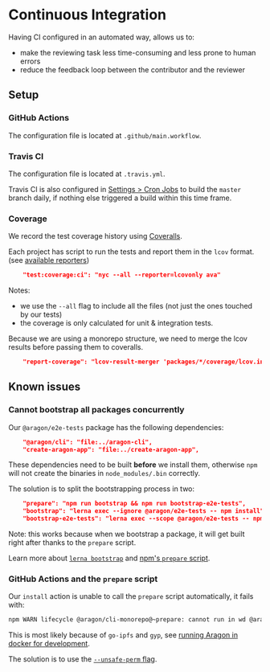 # Continuous Integration

Having CI configured in an automated way, allows us to:

- make the reviewing task less time-consuming and less prone to human errors
- reduce the feedback loop between the contributor and the reviewer

## Setup

### GitHub Actions

The configuration file is located at `.github/main.workflow`.

### Travis CI

The configuration file is located at `.travis.yml`.

Travis CI is also configured in [Settings > Cron Jobs][travis-ci-settings] to build the `master`
branch daily, if nothing else triggered a build within this time frame.

### Coverage

We record the test coverage history using [Coveralls](https://coveralls.io).

Each project has script to run the tests and report them in the `lcov` format.
(see [available reporters](https://istanbul.js.org/docs/advanced/alternative-reporters/))

```json
    "test:coverage:ci": "nyc --all --reporter=lcovonly ava"
```

Notes:

- we use the `--all` flag to include all the files (not just the ones touched by our tests)  
- the coverage is only calculated for unit & integration tests.

Because we are using a monorepo structure, we need to merge the lcov results before passing them to
coveralls.

```json
    "report-coverage": "lcov-result-merger 'packages/*/coverage/lcov.info' | coveralls",
```

## Known issues

### Cannot bootstrap all packages concurrently

Our `@aragon/e2e-tests` package has the following dependencies:

```json
    "@aragon/cli": "file:../aragon-cli",
    "create-aragon-app": "file:../create-aragon-app",
```

These dependencies need to be built **before** we install them, otherwise `npm` will not create
the binaries in `node_modules/.bin` correctly.

The solution is to split the bootstrapping process in two:

```json
    "prepare": "npm run bootstrap && npm run bootstrap-e2e-tests",
    "bootstrap": "lerna exec --ignore @aragon/e2e-tests -- npm install",
    "bootstrap-e2e-tests": "lerna exec --scope @aragon/e2e-tests -- npm install",
```

Note: this works because when we bootstrap a package, it will get built right after thanks to the
`prepare` script.

Learn more about [`lerna bootstrap`](https://github.com/lerna/lerna/tree/master/commands/bootstrap#readme)
and [npm's `prepare` script](https://docs.npmjs.com/misc/scripts).

### GitHub Actions and the `prepare` script

Our `install` action is unable to call the `prepare` script automatically, it fails with:

```sh
npm WARN lifecycle @aragon/cli-monorepo@~prepare: cannot run in wd @aragon/cli-monorepo@ npm run bootstrap && npm run bootstrap-e2e-tests (wd=/github/workspace)
```

This is most likely because of `go-ipfs` and `gyp`, see [running Aragon in docker for development](https://github.com/aragon/aragon-cli/issues/374).

The solution is to use the [`--unsafe-perm` flag](https://docs.npmjs.com/misc/config#unsafe-perm).

[travis-ci-settings]: https://travis-ci.org/aragon/aragon-cli/settings
